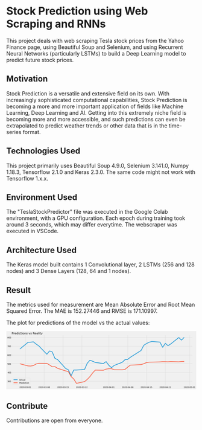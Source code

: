 # Stock Prediction using Web Scraping and RNNs

This project deals with web scraping Tesla stock prices from the Yahoo Finance page, using Beautiful Soup and Selenium, and using Recurrent Neural Networks (particularly LSTMs) to build a Deep Learning model to predict future stock prices.

## Motivation

Stock Prediction is a versatile and extensive field on its own. With increasingly sophisticated computational capabilities, Stock Prediction is becoming a more and more important application of fields like Machine Learning, Deep Learning and AI. Getting into this extremely niche field is becoming more and more accessible, and such predictions can even be extrapolated to predict weather trends or other data that is in the time-series format.

## Technologies Used

This project primarily uses Beautiful Soup 4.9.0, Selenium 3.141.0, Numpy 1.18.3, Tensorflow 2.1.0 and Keras 2.3.0. The same code might not work with Tensorflow 1.x.x.

## Environment Used

The "TeslaStockPredictor" file was executed in the Google Colab environment, with a GPU configuration. Each epoch during training took around 3 seconds, which may differ everytime. The webscraper was executed in VSCode.

## Architecture Used

The Keras model built contains 1 Convolutional layer, 2 LSTMs (256 and 128 nodes) and 3 Dense Layers (128, 64 and 1 nodes).

## Result

The metrics used for measurement are Mean Absolute Error and Root Mean Squared Error. The MAE is 152.27446 and RMSE is 171.10997.

The plot for predictions of the model vs the actual values:

![Plot](output.png)

## Contribute

Contributions are open from everyone.
